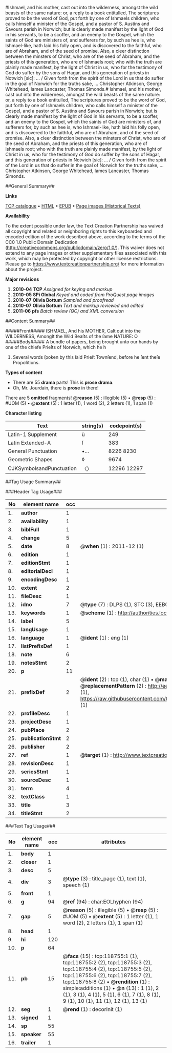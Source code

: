 #Ishmael, and his mother, cast out into the wilderness, amongst the wild beasts of the same nature: or, a reply to a book entitulled, The scriptures proved to be the word of God, put forth by one of Ishmaels children, who calls himself a minister of the Gospel, and a pastor of S. Austins and Savours parish in Norwich; but is clearly made manifest by the light of God in his servants, to be a scoffer, and an enemy to the Gospel, which the saints of God are ministers of, and sufferers for, by such as hee is, who Ishmael-like, hath laid his folly open, and is discovered to the faithful, who are of Abraham, and of the seed of promise. Also, a cleer distinction between the minsters of Christ, who are of the seed of Abraham, and the priests of this generation, who are of Ishmaels root; who with the truth are plainly made manifest, by the light of Christ in us, who for the testimony of God do suffer by the sons of Hagar, and this generation of priests in Notwich [sic]: ... / Given forth from the spirit of the Lord in us that do suffer in the goal of Norwich for the truths sake, ... Christopher Atkinson, George Whitehead, Iames Lancaster, Thomas Simonds.#
Ishmael, and his mother, cast out into the wilderness, amongst the wild beasts of the same nature: or, a reply to a book entitulled, The scriptures proved to be the word of God, put forth by one of Ishmaels children, who calls himself a minister of the Gospel, and a pastor of S. Austins and Savours parish in Norwich; but is clearly made manifest by the light of God in his servants, to be a scoffer, and an enemy to the Gospel, which the saints of God are ministers of, and sufferers for, by such as hee is, who Ishmael-like, hath laid his folly open, and is discovered to the faithful, who are of Abraham, and of the seed of promise. Also, a cleer distinction between the minsters of Christ, who are of the seed of Abraham, and the priests of this generation, who are of Ishmaels root; who with the truth are plainly made manifest, by the light of Christ in us, who for the testimony of God do suffer by the sons of Hagar, and this generation of priests in Notwich [sic]: ... / Given forth from the spirit of the Lord in us that do suffer in the goal of Norwich for the truths sake, ... Christopher Atkinson, George Whitehead, Iames Lancaster, Thomas Simonds.

##General Summary##

**Links**

[TCP catalogue](http://www.ota.ox.ac.uk/tcp/)  • 
[HTML](http://tei.it.ox.ac.uk/tcp/Texts-HTML/free/A75/A75768.html)  • 
[EPUB](http://tei.it.ox.ac.uk/tcp/Texts-EPUB/free/A75/A75768.epub) • 
[Page images (Historical Texts)](https://historicaltexts.jisc.ac.uk/eebo-99866480e)

**Availability**

To the extent possible under law, the Text Creation Partnership has waived all copyright and related or neighboring rights to this keyboarded and encoded edition of the work described above, according to the terms of the CC0 1.0 Public Domain Dedication (http://creativecommons.org/publicdomain/zero/1.0/). This waiver does not extend to any page images or other supplementary files associated with this work, which may be protected by copyright or other license restrictions. Please go to https://www.textcreationpartnership.org/ for more information about the project.

**Major revisions**

1. __2010-04__ __TCP__ *Assigned for keying and markup*
1. __2010-05__ __SPi Global__ *Keyed and coded from ProQuest page images*
1. __2010-07__ __Olivia Bottum__ *Sampled and proofread*
1. __2010-07__ __Olivia Bottum__ *Text and markup reviewed and edited*
1. __2011-06__ __pfs__ *Batch review (QC) and XML conversion*

##Content Summary##

#####Front#####
ISHMAEL, And his MOTHER, Caſt out into the WILDERNESS, Amongſt the Wild Beaſts of the ſame NATURE: O
#####Body#####
A bundle of papers, being brought unto our hands by one of the chiefe Prieſts of Norwich, which he h
1. Several words ſpoken by this ſaid Prieſt Townſend, before he ſent theſe Propoſitions.

**Types of content**

  * There are 55 **drama** parts! This is **prose drama**.
  * Oh, Mr. Jourdain, there is **prose** in there!

There are 5 **omitted** fragments! 
 @__reason__ (5) : illegible (5)  •  @__resp__ (5) : #UOM (5)  •  @__extent__ (5) : 1 letter (1), 1 word (2), 2 letters (1), 1 span (1)

**Character listing**


|Text|string(s)|codepoint(s)|
|---|---|---|
|Latin-1 Supplement|ù|249|
|Latin Extended-A|ſ|383|
|General Punctuation|•…|8226 8230|
|Geometric Shapes|◊|9674|
|CJKSymbolsandPunctuation|〈〉|12296 12297|

##Tag Usage Summary##

###Header Tag Usage###

|No|element name|occ|attributes|
|---|---|---|---|
|1.|__author__|1||
|2.|__availability__|1||
|3.|__biblFull__|1||
|4.|__change__|5||
|5.|__date__|8| @__when__ (1) : 2011-12 (1)|
|6.|__edition__|1||
|7.|__editionStmt__|1||
|8.|__editorialDecl__|1||
|9.|__encodingDesc__|1||
|10.|__extent__|2||
|11.|__fileDesc__|1||
|12.|__idno__|7| @__type__ (7) : DLPS (1), STC (3), EEBO-CITATION (1), PROQUEST (1), VID (1)|
|13.|__keywords__|1| @__scheme__ (1) : http://authorities.loc.gov/ (1)|
|14.|__label__|5||
|15.|__langUsage__|1||
|16.|__language__|1| @__ident__ (1) : eng (1)|
|17.|__listPrefixDef__|1||
|18.|__note__|6||
|19.|__notesStmt__|2||
|20.|__p__|11||
|21.|__prefixDef__|2| @__ident__ (2) : tcp (1), char (1)  •  @__matchPattern__ (2) : ([0-9\-]+):([0-9IVX]+) (1), (.+) (1)  •  @__replacementPattern__ (2) : http://eebo.chadwyck.com/downloadtiff?vid=$1&page=$2 (1), https://raw.githubusercontent.com/textcreationpartnership/Texts/master/tcpchars.xml#$1 (1)|
|22.|__profileDesc__|1||
|23.|__projectDesc__|1||
|24.|__pubPlace__|2||
|25.|__publicationStmt__|2||
|26.|__publisher__|2||
|27.|__ref__|1| @__target__ (1) : http://www.textcreationpartnership.org/docs/. (1)|
|28.|__revisionDesc__|1||
|29.|__seriesStmt__|1||
|30.|__sourceDesc__|1||
|31.|__term__|4||
|32.|__textClass__|1||
|33.|__title__|3||
|34.|__titleStmt__|2||


###Text Tag Usage###

|No|element name|occ|attributes|
|---|---|---|---|
|1.|__body__|1||
|2.|__closer__|1||
|3.|__desc__|5||
|4.|__div__|3| @__type__ (3) : title_page (1), text (1), speech (1)|
|5.|__front__|1||
|6.|__g__|94| @__ref__ (94) : char:EOLhyphen (94)|
|7.|__gap__|5| @__reason__ (5) : illegible (5)  •  @__resp__ (5) : #UOM (5)  •  @__extent__ (5) : 1 letter (1), 1 word (2), 2 letters (1), 1 span (1)|
|8.|__head__|1||
|9.|__hi__|120||
|10.|__p__|64||
|11.|__pb__|15| @__facs__ (15) : tcp:118755:1 (1), tcp:118755:2 (2), tcp:118755:3 (2), tcp:118755:4 (2), tcp:118755:5 (2), tcp:118755:6 (2), tcp:118755:7 (2), tcp:118755:8 (2)  •  @__rendition__ (1) : simple:additions (1)  •  @__n__ (13) : 1 (1), 2 (1), 3 (1), 4 (1), 5 (1), 6 (1), 7 (1), 8 (1), 9 (1), 10 (1), 11 (1), 12 (1), 13 (1)|
|12.|__seg__|1| @__rend__ (1) : decorInit (1)|
|13.|__signed__|1||
|14.|__sp__|55||
|15.|__speaker__|55||
|16.|__trailer__|1||

